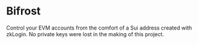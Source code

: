 # Bifrost

Control your EVM accounts from the comfort of a Sui address created with zkLogin. No private keys were lost in the making of this project.
